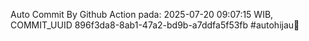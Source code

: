 Auto Commit By Github Action pada: 2025-07-20 09:07:15 WIB, COMMIT_UUID 896f3da8-8ab1-47a2-bd9b-a7ddfa5f53fb #autohijau🗿
